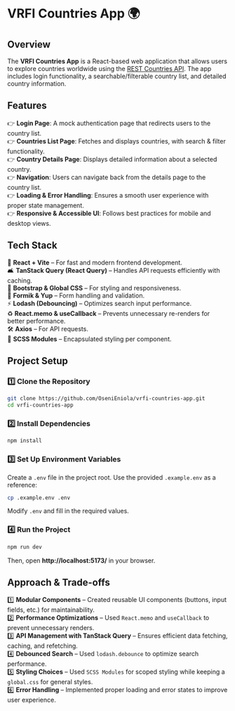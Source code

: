 # VRFI Countries App 🌍  

## Overview  
The **VRFI Countries App** is a React-based web application that allows users to explore countries worldwide using the [REST Countries API](https://restcountries.com/). The app includes login functionality, a searchable/filterable country list, and detailed country information.  

## Features  
👉 **Login Page**: A mock authentication page that redirects users to the country list.  
👉 **Countries List Page**: Fetches and displays countries, with search & filter functionality.  
👉 **Country Details Page**: Displays detailed information about a selected country.  
👉 **Navigation**: Users can navigate back from the details page to the country list.  
👉 **Loading & Error Handling**: Ensures a smooth user experience with proper state management.  
👉 **Responsive & Accessible UI**: Follows best practices for mobile and desktop views.  

## Tech Stack  
🚀 **React + Vite** – For fast and modern frontend development.  
🛋️ **TanStack Query (React Query)** – Handles API requests efficiently with caching.  
🎨 **Bootstrap & Global CSS** – For styling and responsiveness.  
📝 **Formik & Yup** – Form handling and validation.  
⚡ **Lodash (Debouncing)** – Optimizes search input performance.  
♻️ **React.memo & useCallback** – Prevents unnecessary re-renders for better performance.  
🛠 **Axios** – For API requests.  
🎨 **SCSS Modules** – Encapsulated styling per component.  

## Project Setup  
### 1️⃣ Clone the Repository  
```sh  
git clone https://github.com/OseniEniola/vrfi-countries-app.git  
cd vrfi-countries-app  
```

### 2️⃣ Install Dependencies  
```sh  
npm install  
```

### 3️⃣ Set Up Environment Variables  
Create a `.env` file in the project root. Use the provided `.example.env` as a reference:  
```sh  
cp .example.env .env  
```
Modify `.env` and fill in the required values.

### 4️⃣ Run the Project  
```sh  
npm run dev  
```
Then, open **http://localhost:5173/** in your browser.



## Approach & Trade-offs  
1️⃣ **Modular Components** – Created reusable UI components (buttons, input fields, etc.) for maintainability.  
2️⃣ **Performance Optimizations** – Used `React.memo` and `useCallback` to prevent unnecessary renders.  
3️⃣ **API Management with TanStack Query** – Ensures efficient data fetching, caching, and refetching.  
4️⃣ **Debounced Search** – Used `lodash.debounce` to optimize search performance.  
5️⃣ **Styling Choices** – Used `SCSS Modules` for scoped styling while keeping a `global.css` for general styles.  
6️⃣ **Error Handling** – Implemented proper loading and error states to improve user experience.  



